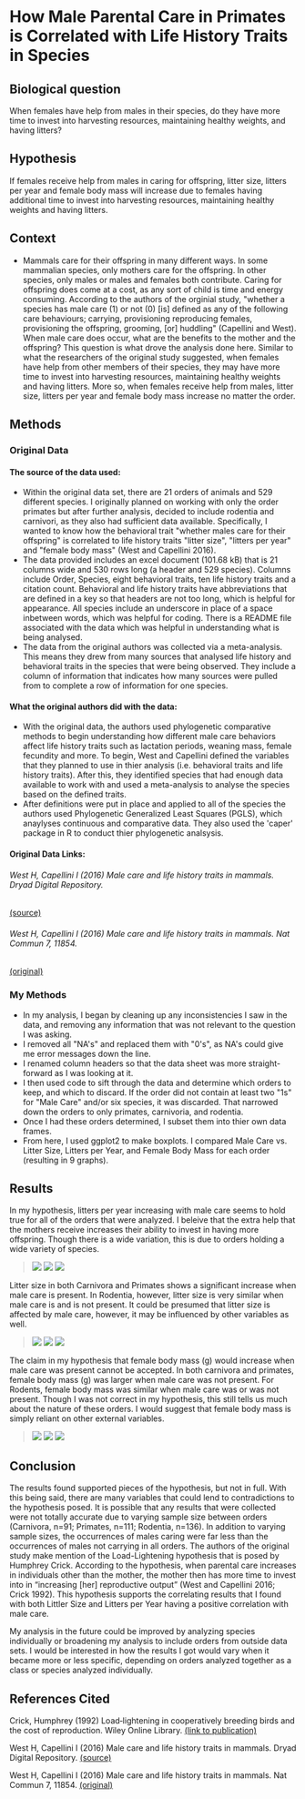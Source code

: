 # How Male Parental Care in Primates is Correlated with Life History Traits in Species

## Biological question
When females have help from males in their species, do they have more time to invest into harvesting resources, maintaining healthy weights, and having litters?

## Hypothesis 
If females receive help from males in caring for offspring, litter size, litters per year and female body mass will increase due to females having additional time to invest into harvesting resources, maintaining healthy weights and having litters.

## Context
-  Mammals care for their offspring in many different ways. In some mammalian species, only mothers care for the offspring. In other species, only males or males and females both contribute. Caring for offspring does come at a cost, as any sort of child is time and energy consuming. According to the authors of the orginial study, "whether a species has male care (1) or not (0) [is] defined as any of the following care behaviours; carrying, provisioning reproducing females, provisioning the offspring, grooming, [or] huddling" (Capellini and West). When male care does occur, what are the benefits to the mother and the offspring? This question is what drove the analysis done here. Similar to what the researchers of the original study suggested, when females have help from other members of their species, they may have more time to invest into harvesting resources, maintaining healthy weights and having litters. More so, when females receive help from males, litter size, litters per year and female body mass increase no matter the order.

## Methods
### Original Data
#### The source of the data used:
- Within the original data set, there are 21 orders of animals and 529 different species. I originally planned on working with only the order primates but after further analysis, decided to include rodentia and carnivori, as they also had sufficient data available. Specifically, I wanted to know how the behavioral trait "whether males care for their offspring" is correlated to life history traits "litter size", "litters per year" and "female body mass" (West and Capellini 2016). 
- The data provided includes an excel document (101.68 kB) that is 21 columns wide and 530 rows long (a header and 529 species). Columns include Order, Species, eight behavioral traits, ten life history traits and a citation count. Behavioral and life history traits have abbreviations that are defined in a key so that headers are not too long, which is helpful for appearance. All species include an underscore in place of a space inbetween words, which was helpful for coding. There is a README file associated with the data which was helpful in understanding what is being analysed.
- The data from the original authors was collected via a meta-analysis. This means they drew from many sources that analysed life history and behavioral traits in the species that were being observed. They include a column of information that indicates how many sources were pulled from to complete a row of information for one species.
#### What the original authors did with the data:
- With the original data, the authors used phylogenetic comparative methods to begin understanding how different male care behaviors affect life history traits such as lactation periods, weaning mass, female fecundity and more. To begin, West and Capellini defined the variables that they planned to use in thier analysis (i.e. behavioral traits and life history traits). After this, they identified species that had enough data available to work with and used a meta-analysis to analyse the species based on the defined traits.
- After definitions were put in place and applied to all of the species the authors used Phylogenetic Generalized Least Squares (PGLS), which anaylyses continuous and comparative data. They also used the 'caper' package in R to conduct thier phylogenetic analsysis.

#### Original Data Links: 
###### West H, Capellini I (2016) Male care and life history traits in mammals. Dryad Digital Repository.
[(source)](https://datadryad.org/stash/dataset/doi:10.5061/dryad.j909k)

###### West H, Capellini I (2016) Male care and life history traits in mammals. Nat Commun 7, 11854.
[(original)](https://www.nature.com/articles/ncomms11854)


### My Methods
- In my analysis, I began by cleaning up any inconsistencies I saw in the data, and removing any information that was not relevant to the question I was asking.
- I removed all "NA's" and replaced them with "0's", as NA's could give me error messages down the line.
- I renamed column headers so that the data sheet was more straight-forward as I was looking at it.
- I then used code to sift through the data and determine which orders to keep, and which to discard. If the order did not contain at least two "1s" for "Male Care" and/or six species, it was discarded. That narrowed down the orders to only primates, carnivoria, and rodentia.
- Once I had these orders determined, I subset them into thier own data frames.
- From here, I used ggplot2 to make boxplots. I compared Male Care vs. Litter Size, Litters per Year, and Female Body Mass for each order (resulting in 9 graphs).


## Results
In my hypothesis, litters per year increasing with male care seems to hold true for all of the orders that were analyzed. I beleive that the extra help that the mothers receive increases their ability to invest in having more offspring. Though there is a wide variation, this is due to orders holding a wide variety of species.
>![](https://github.com/allieoleary/CompBioLabsAndHomework/blob/master/IndepProj/Images/LyPCarnivora.jpeg)
>![](https://github.com/allieoleary/CompBioLabsAndHomework/blob/master/IndepProj/Images/LpYPrimates.jpeg)
>![](https://github.com/allieoleary/CompBioLabsAndHomework/blob/master/IndepProj/Images/LpYRodentia.jpeg)


Litter size in both Carnivora and Primates shows a significant increase when male care is present. In Rodentia, however, litter size is very similar when male care is and is not present. It could be presumed that litter size is affected by male care, however, it may be influenced by other variables as well.
>![](https://github.com/allieoleary/CompBioLabsAndHomework/blob/master/IndepProj/Images/LSCarnivora.jpeg)
>![](https://github.com/allieoleary/CompBioLabsAndHomework/blob/master/IndepProj/Images/LSPrimates.jpeg)
>![](https://github.com/allieoleary/CompBioLabsAndHomework/blob/master/IndepProj/Images/LSRodentia.jpeg)



The claim in my hypothesis that female body mass (g) would increase when male care was present cannot be accepted. In both carnivora and primates, female body mass (g) was larger when male care was not present. For Rodents, female body mass was similar when male care was or was not present. Though I was not correct in my hypothesis, this still tells us much about the nature of these orders. I would suggest that female body mass is simply reliant on other external variables. 
>![](https://github.com/allieoleary/CompBioLabsAndHomework/blob/master/IndepProj/Images/FBMCarnivora.jpeg)
>![](https://github.com/allieoleary/CompBioLabsAndHomework/blob/master/IndepProj/Images/FBMPrimates.jpeg)
>![](https://github.com/allieoleary/CompBioLabsAndHomework/blob/master/IndepProj/Images/FBMRodentia.jpeg)

## Conclusion
The results found supported pieces of the hypothesis, but not in full. With this being said, there are many variables that could lend to contradictions to the hypothesis posed. It is possible that any results that were collected were not totally accurate due to varying sample size between orders (Carnivora, n=91; Primates, n=111; Rodentia, n=136). In addition to varying sample sizes, the occurrences of males caring were far less than the occurrences of males not carrying in all orders. 
The authors of the original study make mention of the Load-Lightening hypothesis that is posed by Humphrey Crick. According to the hypothesis, when parental care increases in individuals other than the mother, the mother then has more time to invest into in “increasing [her] reproductive output” (West and Capellini 2016; Crick 1992). This hypothesis supports the correlating results that I found with both Littler Size and Litters per Year having a positive correlation with male care.

My analysis in the future could be improved by analyzing species individually or broadening my analysis to include orders from outside data sets. I would be interested in how the results I got would vary when it became more or less specific, depending on orders analyzed together as a class or species analyzed individually.


## References Cited
Crick, Humphrey (1992) Load‐lightening in cooperatively breeding birds and the cost of reproduction. Wiley Online Library. 
[(link to publication)](https://onlinelibrary.wiley.com/doi/abs/10.1111/j.1474-919X.1992.tb07230.x)

West H, Capellini I (2016) Male care and life history traits in mammals. Dryad Digital Repository.
[(source)](https://datadryad.org/stash/dataset/doi:10.5061/dryad.j909k)

West H, Capellini I (2016) Male care and life history traits in mammals. Nat Commun 7, 11854.
[(original)](https://www.nature.com/articles/ncomms11854)

